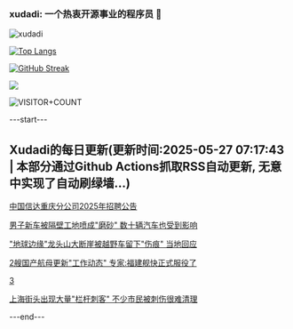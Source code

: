 ### xudadi: 一个热衷开源事业的程序员 👋

![xudadi](https://github-readme-stats-git-masterorgs-github-readme-stats-team.vercel.app/api?username=xudadi)

[![Top Langs](https://github-readme-stats.vercel.app/api/top-langs/?username=xudadi)](https://github.com/anuraghazra/github-readme-stats)

[![GitHub Streak](https://streak-stats.demolab.com?user=xudadi&locale=zh_Hans)](https://git.io/streak-stats)

![](https://raw.githubusercontent.com/xudadi/xudadi/main/assets/github-contribution-grid-snake.svg)

![VISITOR+COUNT](https://komarev.com/ghpvc/?username=xudadi&label=VISITOR+COUNT)


---start---

## Xudadi的每日更新(更新时间:2025-05-27 07:17:43 | 本部分通过Github Actions抓取RSS自动更新, 无意中实现了自动刷绿墙...)

[中国信达重庆分公司2025年招聘公告](https://www.gongkaoleida.com/article/2419933)

[男子新车被隔壁工地喷成"磨砂" 数十辆汽车也受到影响](https://m.163.com/news/article/K0FHTPN90534P59R.html)

["地球边缘"龙头山大断崖被越野车留下"伤痕" 当地回应](https://m.163.com/news/article/K0G73A9D053469M5.html)

[2艘国产航母更新"工作动态" 专家:福建舰快正式服役了](https://m.163.com/news/article/K0G738IL055040N3.html)

[3](https://m.163.com/touch/news/sub/domestic)

[上海街头出现大量"栏杆刺客" 不少市民被刺伤很难清理](https://m.163.com/news/article/K0FPQML0055040N3.html)

---end---
